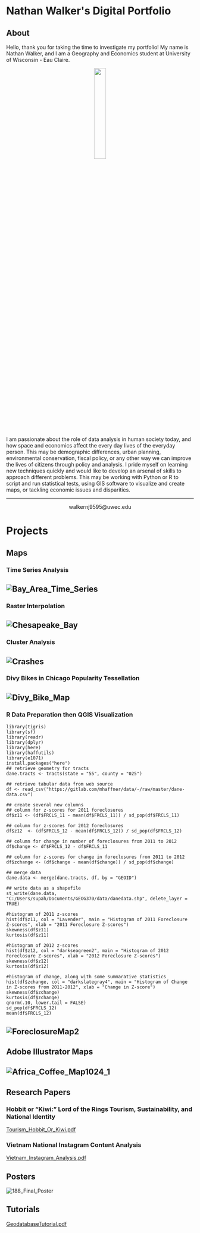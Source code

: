 # Nathan Walker's Digital Portfolio

## About
<p>Hello, thank you for taking the time to investigate my portfolio! My name is Nathan Walker, and I am a Geography and Economics student at University of Wisconsin - Eau Claire.  <p>
<p align="center">
<img src="https://user-images.githubusercontent.com/80425389/111332499-d9331f80-863f-11eb-8706-030325e15cb2.jpg" width=25% height=25%>
</p>
I am passionate about the role of data analysis in human society today, and how space and economics affect the every day lives of the everyday person. This may be demographic differences, urban planning, environmental conservation, fiscal policy, or any other way we can improve the lives of citizens through policy and analysis.  I pride myself on learning new techniques quickly and would like to develop an arsenal of skills to approach different problems. This may be working with Python or R to script and run statistical tests, using GIS software to visualize and create maps, or tackling economic issues and disparities.  <p>
  
---
<p align="center">
  walkernj9595@uwec.edu
    </p>
  
  
# Projects
## Maps
### Time Series Analysis
![Bay_Area_Time_Series](https://user-images.githubusercontent.com/80425389/110703101-f8056200-81b8-11eb-994c-15cb275478e1.jpg)
---
### Raster Interpolation
![Chesapeake_Bay](https://user-images.githubusercontent.com/80425389/110703102-f89df880-81b8-11eb-96e5-65a01d57188e.jpg)
---
### Cluster Analysis
![Crashes](https://user-images.githubusercontent.com/80425389/110703103-f89df880-81b8-11eb-9eb7-757eea63c650.jpg)
---
### Divy Bikes in Chicago Popularity Tessellation
![Divy_Bike_Map](https://user-images.githubusercontent.com/80425389/110703105-f9368f00-81b8-11eb-9967-875f7b21dfc7.jpg)
---
### R Data Preparation then QGIS Visualization
```
library(tigris)
library(sf)
library(readr)
library(dplyr)
library(here)
library(haffutils)
library(e1071)
install.packages("here")
## retrieve geometry for tracts
dane.tracts <- tracts(state = "55", county = "025")

## retrieve tabular data from web source
df <- read_csv("https://gitlab.com/mhaffner/data/-/raw/master/dane-data.csv")

## create several new columns
## column for z-scores for 2011 foreclosures
df$z11 <- (df$FRCLS_11 - mean(df$FRCLS_11)) / sd_pop(df$FRCLS_11)

## column for z-scores for 2012 foreclosures
df$z12  <- (df$FRCLS_12 - mean(df$FRCLS_12)) / sd_pop(df$FRCLS_12)

## column for change in number of foreclosures from 2011 to 2012
df$change <- df$FRCLS_12 - df$FRCLS_11

## column for z-scores for change in foreclosures from 2011 to 2012
df$zchange <- (df$change - mean(df$change)) / sd_pop(df$change)

## merge data
dane.data <- merge(dane.tracts, df, by = "GEOID")

## write data as a shapefile
st_write(dane.data, "C:/Users/supah/Documents/GEOG370/data/danedata.shp", delete_layer = TRUE)

#histogram of 2011 z-scores
hist(df$z11, col = "Lavender", main = "Histogram of 2011 Foreclosure Z-scores", xlab = "2011 Foreclosure Z-scores")
skewness(df$z11)
kurtosis(df$z11)

#histogram of 2012 z-scores
hist(df$z12, col = "darkseagreen2", main = "Histogram of 2012 Foreclosure Z-scores", xlab = "2012 Foreclosure Z-scores")
skewness(df$z12)
kurtosis(df$z12)

#histogram of change, along with some summarative statistics
hist(df$zchange, col = "darkslategray4", main = "Histogram of Change in Z-scores from 2011-2012", xlab = "Change in Z-score")
skewness(df$zchange)
kurtosis(df$zchange)
qnorm(.10, lower.tail = FALSE)
sd_pop(df$FRCLS_12)
mean(df$FRCLS_12)
```
![ForeclosureMap2](https://user-images.githubusercontent.com/80425389/111321310-cfa4ba00-8635-11eb-83ba-b592613c8814.png)
---
## Adobe Illustrator Maps  
![Africa_Coffee_Map1024_1](https://user-images.githubusercontent.com/80425389/111325821-10063700-863a-11eb-9b23-5ee749dee4f3.jpg)
---
## Research Papers  
### Hobbit or “Kiwi:” Lord of the Rings Tourism, Sustainability, and National Identity
[Tourism_Hobbit_Or_Kiwi.pdf](https://github.com/natewalk22/portfoliobasis/files/6119067/Tourism_Hobbit_Or_Kiwi.pdf)  
### Vietnam National Instagram Content Analysis
[Vietnam_Instagram_Analysis.pdf](https://github.com/natewalk22/portfoliobasis/files/6119068/Vietnam_Instagram_Analysis.pdf)
## Posters
![188_Final_Poster](https://user-images.githubusercontent.com/80425389/111338808-3bdaea00-8645-11eb-89de-7eddae345000.png)  
## Tutorials  
[GeodatabaseTutorial.pdf](https://github.com/natewalk22/Professional-Portfolio/files/6150453/GeodatabaseTutorial.pdf)



